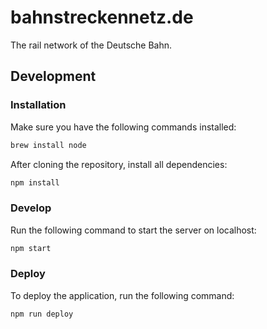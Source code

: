 # bahnstreckennetz.de

The rail network of the Deutsche Bahn.

## Development

### Installation

Make sure you have the following commands installed:

```sh
brew install node
```

After cloning the repository, install all dependencies:

```sh
npm install
```

### Develop

Run the following command to start the server on localhost:

```sh
npm start
```

### Deploy

To deploy the application, run the following command:

```sh
npm run deploy
```

